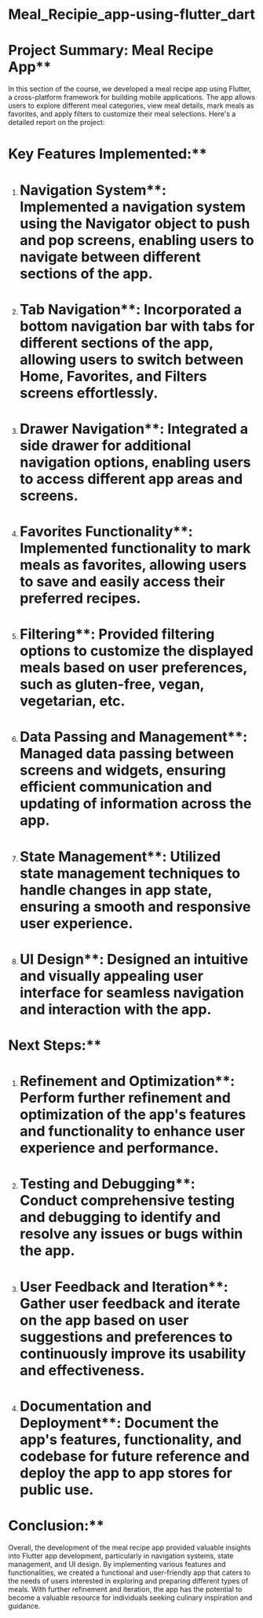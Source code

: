 # Meal_Recipie_app-using-flutter_dart
# Project Summary: Meal Recipe App**

In this section of the course, we developed a meal recipe app using Flutter, a cross-platform framework for building mobile applications. The app allows users to explore different meal categories, view meal details, mark meals as favorites, and apply filters to customize their meal selections. Here's a detailed report on the project:

# Key Features Implemented:**
1. # Navigation System**: Implemented a navigation system using the Navigator object to push and pop screens, enabling users to navigate between different sections of the app.
2. # Tab Navigation**: Incorporated a bottom navigation bar with tabs for different sections of the app, allowing users to switch between Home, Favorites, and Filters screens effortlessly.
3. # Drawer Navigation**: Integrated a side drawer for additional navigation options, enabling users to access different app areas and screens.
4. # Favorites Functionality**: Implemented functionality to mark meals as favorites, allowing users to save and easily access their preferred recipes.
5. # Filtering**: Provided filtering options to customize the displayed meals based on user preferences, such as gluten-free, vegan, vegetarian, etc.
6. # Data Passing and Management**: Managed data passing between screens and widgets, ensuring efficient communication and updating of information across the app.
7. # State Management**: Utilized state management techniques to handle changes in app state, ensuring a smooth and responsive user experience.
8. # UI Design**: Designed an intuitive and visually appealing user interface for seamless navigation and interaction with the app.

# Next Steps:**
1. # Refinement and Optimization**: Perform further refinement and optimization of the app's features and functionality to enhance user experience and performance.
2. # Testing and Debugging**: Conduct comprehensive testing and debugging to identify and resolve any issues or bugs within the app.
3. # User Feedback and Iteration**: Gather user feedback and iterate on the app based on user suggestions and preferences to continuously improve its usability and effectiveness.
4. # Documentation and Deployment**: Document the app's features, functionality, and codebase for future reference and deploy the app to app stores for public use.

# Conclusion:**
Overall, the development of the meal recipe app provided valuable insights into Flutter app development, particularly in navigation systems, state management, and UI design. By implementing various features and functionalities, we created a functional and user-friendly app that caters to the needs of users interested in exploring and preparing different types of meals. With further refinement and iteration, the app has the potential to become a valuable resource for individuals seeking culinary inspiration and guidance.
